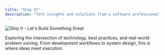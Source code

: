 ```yaml
---
title: "Ship It"
description: "Tech insights and solutions from a software professional"
---
```


![Ship It - Let's Build Something Great](/images/gbsquirrel.png)

Exploring the intersection of technology, best practices, and real-world problem solving. From development workflows to system design, this is where ideas meet execution.
